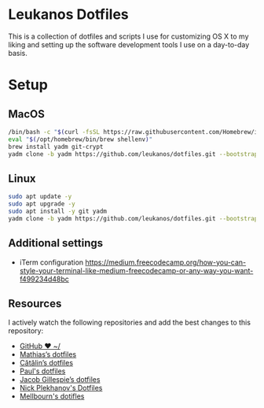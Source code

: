 #  Leukanos Dotfiles
This is a collection of dotfiles and scripts I use for customizing OS X to my liking and setting up the software development tools I use on a day-to-day basis.

# Setup

## MacOS
```bash
/bin/bash -c "$(curl -fsSL https://raw.githubusercontent.com/Homebrew/install/HEAD/install.sh)"
eval "$(/opt/homebrew/bin/brew shellenv)"
brew install yadm git-crypt
yadm clone -b yadm https://github.com/leukanos/dotfiles.git --bootstrap
```

## Linux
```bash
sudo apt update -y
sudo apt upgrade -y
sudo apt install -y git yadm
yadm clone -b yadm https://github.com/leukanos/dotfiles.git --bootstrap
```


## Additional settings
- iTerm configuration https://medium.freecodecamp.org/how-you-can-style-your-terminal-like-medium-freecodecamp-or-any-way-you-want-f499234d48bc

## Resources

I actively watch the following repositories and add the best changes to this repository:
- [GitHub ❤ ~/](http://dotfiles.github.com/)
- [Mathias’s dotfiles](https://github.com/mathiasbynens/dotfiles)
- [Cătălin’s dotfiles](https://github.com/alrra/dotfiles)
- [Paul's dotfiles](https://github.com/paulirish/dotfiles)
- [Jacob Gillespie’s dotfiles](https://github.com/jacobwg/dotfiles)
- [Nick Plekhanov's Dotfiles](https://github.com/nicksp/dotfiles)
- [Mellbourn's dotifles](https://github.com/Mellbourn/dotfiles)
